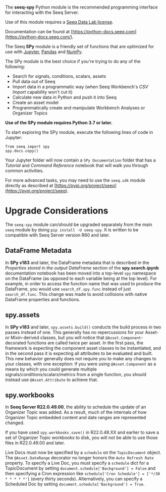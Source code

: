 The **seeq-spy** Python module is the recommended programming interface for interacting with the Seeq Server.

Use of this module requires a
[Seeq Data Lab license](https://support.seeq.com/space/KB/113723667/Requesting+and+Installing+a+License+File).

Documentation can be found at
[https://python-docs.seeq.com](https://python-docs.seeq.com/).

The Seeq **SPy** module is a friendly set of functions that are optimized for use with
[Jupyter](https://jupyter.org), [Pandas](https://pandas.pydata.org/) and [NumPy](https://www.numpy.org/).

The SPy module is the best choice if you're trying to do any of the following:

- Search for signals, conditions, scalars, assets
- Pull data out of Seeq
- Import data in a programmatic way (when Seeq Workbench's *CSV Import* capability won't cut it)
- Calculate new data in Python and push it into Seeq
- Create an asset model
- Programmatically create and manipulate Workbench Analyses or Organizer Topics

**Use of the SPy module requires Python 3.7 or later.**

To start exploring the SPy module, execute the following lines of code in Jupyter:

```
from seeq import spy
spy.docs.copy()
```

Your Jupyter folder will now contain a `SPy Documentation` folder that has a *Tutorial* and *Command Reference*
notebook that will walk you through common activities.

For more advanced tasks, you may need to use the `seeq.sdk` module directly as described at
[https://pypi.org/project/seeq](https://pypi.org/project/seeq).

# Upgrade Considerations

The `seeq-spy` module can/should be upgraded separately from the main `seeq` module by doing `pip install -U
seeq-spy`. It is written to be compatible with Seeq Server version R60 and later.

## DataFrame Metadata

In **SPy v183** and later, the DataFrame metadata that is described in the *Properties stored in the output DataFrame*
section of the **spy.search.ipynb** documentation notebook has been moved into a top-level `spy` namespace on the
DataFrame (as opposed to each variable being at the top level). For example, in order to access the function name that
was used to produce the DataFrame, you would use `search_df.spy.func` instead of just `search_df.func`. This change was
made to avoid collisions with native DataFrame properties and functions.

## spy.assets

In **SPy v183** and later, `spy.assets.build()` conducts the build process in two passes instead of one. This generally
has no repercussions for your Asset- or Mixin-derived classes, but you will notice that
`@Asset.Component`-decorated functions are called twice per asset. In the first pass, the framework is expecting the
component asset classes to be instantiated, and in the second pass it is expecting all attributes to be evaluated and
built. This new behavior generally does not require you to make any changes to your classes, with one exception: If you
were using `@Asset.Component` as a means by which you could generate multiple signals/conditions/scalars/metrics from a
single function, you should instead use `@Asset.Attribute` to achieve that.

## spy.workbooks

In **Seeq Server R22.0.49.00**, the ability to schedule the update of an Organizer Topic was added. As a result, much of
the internals of how Organizer Topic embedded content and date ranges are represented changed.

If you have used `spy.workbooks.save()` in R22.0.48.XX and earlier to save a set of Organizer Topic workbooks to disk,
you will not be able to use those files in R22.0.49.00 and later.

Live Docs must now be specified by a `schedule` on the `TopicDocument` object. The `@Asset.DateRange`
decorator no longer honors the `Auto Refresh Rate` property. To specify a Live Doc, you must specify a
`schedule` dict for a TopicDocument by setting `document.schedule['Background'] = False` and then specifying a Cron
expression like `schedule['Cron Schedule'] = ['*/30 * * * * *']` (every thirty seconds). Alternatively, you can specify
a Scheduled Doc by setting `document.schedule['Background'] = True`.
